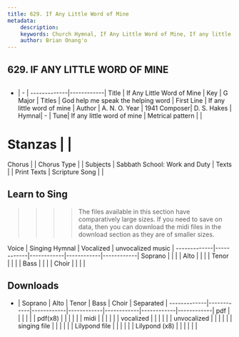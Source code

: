 ```yaml
---
title: 629. If Any Little Word of Mine
metadata:
    description: 
    keywords: Church Hymnal, If Any Little Word of Mine, If any little word of mine  , God help me speak the helping word
    author: Brian Onang'o
---
```



## 629. IF ANY LITTLE WORD OF MINE

```txt

```

- |   -  |
-------------|------------|
Title | If Any Little Word of Mine |
Key | G Major |
Titles | God help me speak the helping word |
First Line | If any little word of mine   |
Author | A. N. O.
Year | 1941
Composer| D. S. Hakes |
Hymnal|  - |
Tune| If any little word of mine |
Metrical pattern | |
# Stanzas |  |
Chorus |  |
Chorus Type |  |
Subjects | Sabbath School: Work and Duty |
Texts |  |
Print Texts | 
Scripture Song |  |
  
## Learn to Sing

>>>> The files available in this section have comparatively large sizes. If you need to save on data, then you can download the midi files in the download section as they are of smaller sizes.

Voice |  Singing Hymnal | Vocalized | unvocalized music |
-------------|------------|------------|------------|------------|
Soprano | | | |
Alto | | | |
Tenor | | | |
Bass | | | |
Choir | | | |

## Downloads

- |  Soprano | Alto | Tenor | Bass | Choir | Separated |
-------------|------------|------------|------------|------------|------------|------------|
pdf | | | | | |
pdf(x8) | | | | | |
midi | | | | | |
vocalized | | | | | |
unvocalized | | | | | |
singing file | | | | | |
Lilypond file | | | | | |
Lilypond (x8) | | | | | |
  